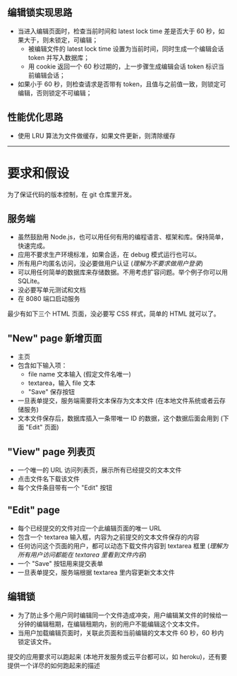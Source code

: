 ## 编辑锁实现思路

-   当进入编辑页面时，检查当前时间和 latest lock time 差是否大于 60 秒，如果大于，则未锁定，可编辑；
    -   被编辑文件的 latest lock time 设置为当前时间，同时生成一个编辑会话 token 并写入数据库；
    -   用 cookie 返回一个 60 秒过期的，上一步骤生成编辑会话 token 标识当前编辑会话；
-   如果小于 60 秒，则检查请求是否带有 token，且值与之前值一致，则锁定可编辑，否则锁定不可编辑；

## 性能优化思路

-   使用 LRU 算法为文件做缓存，如果文件更新，则清除缓存

---

# 要求和假设

为了保证代码的版本控制，在 git 仓库里开发。

## 服务端

-   虽然鼓励用 Node.js，也可以用任何有用的编程语言、框架和库。保持简单，快速完成。
-   应用不要求生产环境标准，如果合适，在 debug 模式运行也可以。
-   所有用户均匿名访问，没必要做用户认证 (_理解为不要求做用户登录_)
-   可以用任何简单的数据库来存储数据。不用考虑扩容问题。举个例子你可以用 SQLite。
-   没必要写单元测试和文档
-   在 8080 端口启动服务

最少有如下三个 HTML 页面，没必要写 CSS 样式，简单的 HTML 就可以了。

## "New" page 新增页面

-   主页
-   包含如下输入项：
    -   file name 文本输入 (假定文件名唯一)
    -   textarea，输入 file 文本
    -   "Save" 保存按钮
-   一旦表单提交，服务端需要将文本保存为文本文件 (在本地文件系统或者云存储服务)
-   文本文件保存后，数据库插入一条带唯一 ID 的数据，这个数据后面会用到 (下面 "Edit" 页面)

## "View" page 列表页

-   一个唯一的 URL 访问列表页，展示所有已经提交的文本文件
-   点击文件名下载该文件
-   每个文件条目带有一个 "Edit" 按钮

## "Edit" page

-   每个已经提交的文件对应一个此编辑页面的唯一 URL
-   包含一个 textarea 输入框，内容为之前提交的文本文件保存的内容
-   任何访问这个页面的用户，都可以动态下载文件内容到 textarea 框里 (_理解为所有用户访问都能在 textarea 里看到文件内容_)
-   一个 "Save" 按钮用来提交表单
-   一旦表单提交，服务端根据 textarea 里内容更新文本文件

## 编辑锁

-   为了防止多个用户同时编辑同一个文件造成冲突，用户编辑某文件的时候给一分钟的编辑租期，在编辑租期内，别的用户不能编辑这个文本文件。
-   当用户加载编辑页面时，关联此页面和当前编辑的文本文件 60 秒，60 秒内锁定该文件。

提交的应用要求可以跑起来 (本地开发服务或云平台都可以，如 heroku)，还有要提供一个详尽的如何跑起来的描述
